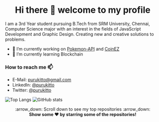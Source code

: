 <h1 align="center">Hi there 👋 welcome to my profile</h1>

I am a 3rd Year student pursuing B.Tech from SRM University, Chennai, Computer Science major with an interest in the fields of JavaScript
Development and Graphic Design. Creating new and creative solutions to problems.

- 🔭 I’m currently working on [Pokemon-API](https://github.com/Purukitto/pokemon-api) and [CoinEZ](https://github.com/Purukitto/CoinEZ)
- 🌱 I’m currently learning Blockchain

### How to reach me 📫
- E-Mail: [purukitto@gmail.com](mailto:purukitto@gmail.com)
- LinkedIn: [@purukitto](https://www.linkedin.com/in/purukitto/)
- Twitter: [@purukitto](https://twitter.com/purukitto)


![Top Langs](https://github-readme-stats.vercel.app/api/top-langs/?username=Purukitto&layout=compact)
![GitHub stats](https://github-readme-stats.vercel.app/api?username=Purukitto&show_icons=true&count_private=true?)


  <p align="center">
    :arrow_down: Scroll down to see my top repositories :arrow_down:
    <br>
    <b>
      Show some ❤️ by starring some of the repositories!
    </b>
  </p>
